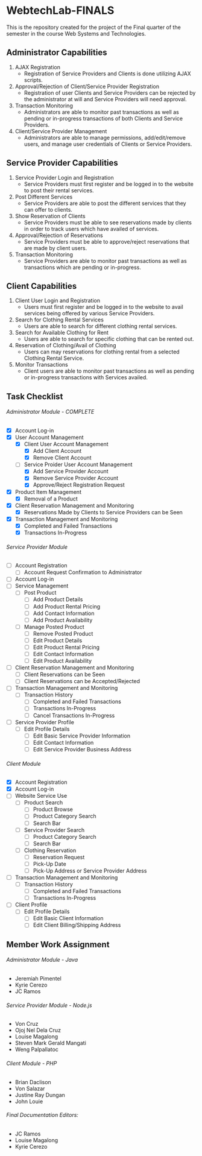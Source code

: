 # WebtechLab-FINALS
This is the repository created for the project of the Final quarter of the semester in the course Web Systems and Technologies.
## Administrator Capabilities
1. AJAX Registration
   - Registration of Service Providers and Clients is done utilizing AJAX scripts.
2. Approval/Rejection of Client/Service Provider Registration
   - Registration of user Clients and Service Providers can be rejected by the administrator at will and Service Providers will need approval.
3. Transaction Monitoring
   - Administrators are able to monitor past transactions as well as pending or in-progress transactions of both Clients and Service Providers.
4. Client/Service Provider Management
   - Administrators are able to manage permissions, add/edit/remove users, and manage user credentials of Clients or Service Providers.
## Service Provider Capabilities
1. Service Provider Login and Registration
   - Service Providers must first register and be logged in to the website to post their rental services.
2. Post Different Services
   - Service Providers are able to post the different services that they can offer to clients.
3. Show Reservation of Clients
   - Service Providers must be able to see reservations made by clients in order to track users which have availed of services.
4. Approval/Rejection of Reservations
   - Service Providers must be able to approve/reject reservations that are made by client users.
5. Transaction Monitoring
   - Service Providers are able to monitor past transactions as well as transactions which are pending or in-progress.
## Client Capabilities
1. Client User Login and Registration
   - Users must first register and be logged in to the website to avail services being offered by various Service Providers.
2. Search for Clothing Rental Services
   - Users are able to search for different clothing rental services.
3. Search for Available Clothing for Rent
   - Users are able to search for specific clothing that can be rented out.
4. Reservation of Clothing/Avail of Clothing
   - Users can may reservations for clothing rental from a selected Clothing Rental Service.
5. Monitor Transactions
   - Client users are able to monitor past transactions as well as pending or in-progress transactions with Services availed.

## Task Checklist
###### Administrator Module - COMPLETE
- [X] Account Log-in
- [X] User Account Management
   - [X] Client User Account Management
      - [X] Add Client Account
      - [X] Remove Client Account
   - [ ] Service Proider User Account Management
      - [X] Add Service Provider Account
      - [X] Remove Service Provider Account
      - [X] Approve/Reject Registration Request
- [X] Product Item Management
   - [X] Removal of a Product
- [X] Client Reservation Management and Monitoring
   - [X] Reservations Made by Clients to Service Providers can be Seen
- [X] Transaction Management and Monitoring
   - [X] Completed and Failed Transactions
   - [X] Transactions In-Progress
###### Service Provider Module
- [ ] Account Registration
   - [ ] Account Request Confirmation to Administrator
- [ ] Account Log-in
- [ ] Service Management
   - [ ] Post Product
      - [ ] Add Product Details
      - [ ] Add Product Rental Pricing
      - [ ] Add Contact Information
      - [ ] Add Product Availability
   - [ ] Manage Posted Product
      - [ ] Remove Posted Product
      - [ ] Edit Product Details
      - [ ] Edit Product Rental Pricing
      - [ ] Edit Contact Information
      - [ ] Edit Product Availability
- [ ] Client Reservation Management and Monitoring
   - [ ] Client Reservations can be Seen
   - [ ] Client Reservations can be Accepted/Rejected
- [ ] Transaction Management and Monitoring
   - [ ] Transaction History
      - [ ] Completed and Failed Transactions
      - [ ] Transactions In-Progress
      - [ ] Cancel Transactions In-Progress
- [ ] Service Provider Profile
   - [ ] Edit Profile Details
      - [ ] Edit Basic Service Provider Information
      - [ ] Edit Contact Information
      - [ ] Edit Service Provider Business Address
###### Client Module
- [X] Account Registration
- [X] Account Log-in
- [ ] Website Service Use
   - [ ] Product Search
      - [ ] Product Browse
      - [ ] Product Category Search
      - [ ] Search Bar
   - [ ] Service Provider Search
      - [ ] Product Category Search
      - [ ] Search Bar
   - [ ] Clothing Reservation
      - [ ] Reservation Request
      - [ ] Pick-Up Date
      - [ ] Pick-Up Address or Service Provider Address
- [ ] Transaction Management and Monitoring
   - [ ] Transaction History
      - [ ] Completed and Failed Transactions
      - [ ] Transactions In-Progress
- [ ] Client Profile
   - [ ] Edit Profile Details
      - [ ] Edit Basic Client Information
      - [ ] Edit Client Billing/Shipping Address

## Member Work Assignment
###### Administrator Module - Java
  - Jeremiah Pimentel
  - Kyrie Cerezo
  - JC Ramos
###### Service Provider Module - Node.js
  - Von Cruz
  - Ojoj Nel Dela Cruz
  - Louise Magalong
  - Steven Mark Gerald Mangati
  - Weng Palpallatoc

###### Client Module - PHP
  - Brian Daclison
  - Von Salazar
  - Justine Ray Dungan
  - John Louie

###### Final Documentation Editors:
  - JC Ramos
  - Louise Magalong
  - Kyrie Cerezo
